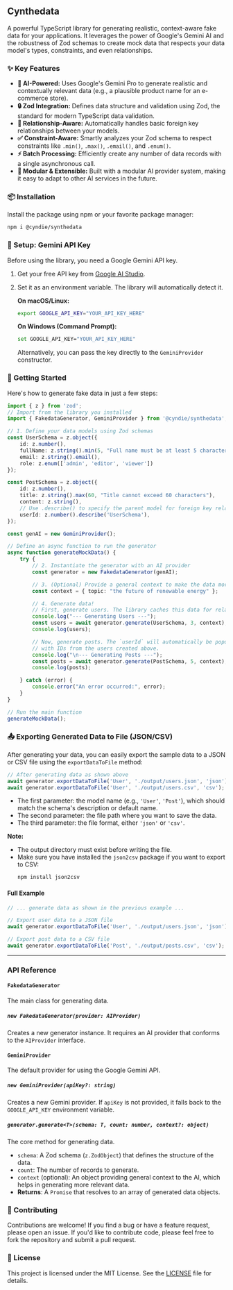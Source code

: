 ## Cynthedata

[](https://www.google.com/search?q=https://www.npmjs.com/package/%40cyndie/synthedata)
[](https://opensource.org/licenses/MIT)

A powerful TypeScript library for generating realistic, context-aware fake data for your applications. It leverages the power of Google's Gemini AI and the robustness of Zod schemas to create mock data that respects your data model's types, constraints, and even relationships.

### ✨ Key Features

  - **🤖 AI-Powered:** Uses Google's Gemini Pro to generate realistic and contextually relevant data (e.g., a plausible product name for an e-commerce store).
  - **🔒 Zod Integration:** Defines data structure and validation using Zod, the standard for modern TypeScript data validation.
  - **🔗 Relationship-Aware:** Automatically handles basic foreign key relationships between your models.
  - **✅ Constraint-Aware:** Smartly analyzes your Zod schema to respect constraints like `.min()`, `.max()`, `.email()`, and `.enum()`.
  - **⚡️ Batch Processing:** Efficiently create any number of data records with a single asynchronous call.
  - **🧩 Modular & Extensible:** Built with a modular AI provider system, making it easy to adapt to other AI services in the future.

### 📦 Installation

Install the package using npm or your favorite package manager:

```bash
npm i @cyndie/synthedata
```


### 🔑 Setup: Gemini API Key

Before using the library, you need a Google Gemini API key.

1.  Get your free API key from [Google AI Studio](https://aistudio.google.com/app/apikey).

2.  Set it as an environment variable. The library will automatically detect it.

    **On macOS/Linux:**

    ```bash
    export GOOGLE_API_KEY="YOUR_API_KEY_HERE"
    ```

    **On Windows (Command Prompt):**

    ```bash
    set GOOGLE_API_KEY="YOUR_API_KEY_HERE"
    ```

    Alternatively, you can pass the key directly to the `GeminiProvider` constructor.

### 🚀 Getting Started

Here's how to generate fake data in just a few steps:

```typescript
import { z } from 'zod';
// Import from the library you installed
import { FakedataGenerator, GeminiProvider } from '@cyndie/synthedata';

// 1. Define your data models using Zod schemas
const UserSchema = z.object({
    id: z.number(),
    fullName: z.string().min(5, "Full name must be at least 5 characters long"),
    email: z.string().email(),
    role: z.enum(['admin', 'editor', 'viewer'])
});

const PostSchema = z.object({
    id: z.number(),
    title: z.string().max(60, "Title cannot exceed 60 characters"),
    content: z.string(),
    // Use .describe() to specify the parent model for foreign key relationships
    userId: z.number().describe('UserSchema'),
});

const genAI = new GeminiProvider();

// Define an async function to run the generator
async function generateMockData() {
    try {
        // 2. Instantiate the generator with an AI provider
        const generator = new FakedataGenerator(genAI);

        // 3. (Optional) Provide a general context to make the data more specific
        const context = { topic: "the future of renewable energy" };

        // 4. Generate data!
        // First, generate users. The library caches this data for relationship handling.
        console.log("--- Generating Users ---");
        const users = await generator.generate(UserSchema, 3, context);
        console.log(users);

        // Now, generate posts. The `userId` will automatically be populated
        // with IDs from the users created above.
        console.log("\n--- Generating Posts ---");
        const posts = await generator.generate(PostSchema, 5, context);
        console.log(posts);

    } catch (error) {
        console.error("An error occurred:", error);
    }
}

// Run the main function
generateMockData();
```

### 📤 Exporting Generated Data to File (JSON/CSV)

After generating your data, you can easily export the sample data to a JSON or CSV file using the `exportDataToFile` method:

```typescript
// After generating data as shown above
await generator.exportDataToFile('User', './output/users.json', 'json'); // Export to JSON file
await generator.exportDataToFile('User', './output/users.csv', 'csv');   // Export to CSV file
```

- The first parameter: the model name (e.g., `'User'`, `'Post'`), which should match the schema's description or default name.
- The second parameter: the file path where you want to save the data.
- The third parameter: the file format, either `'json'` or `'csv'`.

**Note:**
- The output directory must exist before writing the file.
- Make sure you have installed the `json2csv` package if you want to export to CSV:
  ```bash
  npm install json2csv
  ```

#### Full Example

```typescript
// ... generate data as shown in the previous example ...

// Export user data to a JSON file
await generator.exportDataToFile('User', './output/users.json', 'json');

// Export post data to a CSV file
await generator.exportDataToFile('Post', './output/posts.csv', 'csv');
```

---

### API Reference

#### `FakedataGenerator`

The main class for generating data.

##### `new FakedataGenerator(provider: AIProvider)`

Creates a new generator instance. It requires an AI provider that conforms to the `AIProvider` interface.

#### `GeminiProvider`

The default provider for using the Google Gemini API.

##### `new GeminiProvider(apiKey?: string)`

Creates a new Gemini provider. If `apiKey` is not provided, it falls back to the `GOOGLE_API_KEY` environment variable.

##### `generator.generate<T>(schema: T, count: number, context?: object)`

The core method for generating data.

  - `schema`: A Zod schema (`z.ZodObject`) that defines the structure of the data.
  - `count`: The number of records to generate.
  - `context` (optional): An object providing general context to the AI, which helps in generating more relevant data.
  - **Returns**: A `Promise` that resolves to an array of generated data objects.

### 🤝 Contributing

Contributions are welcome\! If you find a bug or have a feature request, please open an issue. If you'd like to contribute code, please feel free to fork the repository and submit a pull request.

### 📜 License

This project is licensed under the MIT License. See the [LICENSE](https://www.google.com/search?q=LICENSE) file for details.
